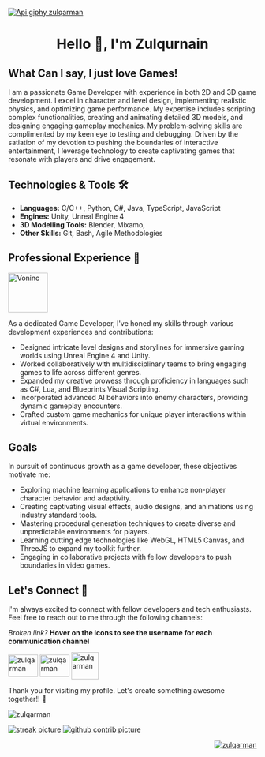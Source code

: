 [![Api giphy zulqarman](https://developers.giphy.com/branch/master/static/api-512d36c09662682717108a38bbb5c57d.gif)](https://zulqarman.me)

<h1 align="center">Hello 👋, I'm Zulqurnain </h1>

## What Can I say, I just love Games!


I am a passionate Game Developer with experience in both 2D and 3D game development. I excel in character and level design, implementing
realistic physics, and optimizing game performance. My expertise includes scripting complex functionalities, creating and animating detailed 3D
models, and designing engaging gameplay mechanics. My problem‑solving skills are complimented by my keen eye to testing and debugging.
Driven by the satiation of my devotion to pushing the boundaries of interactive entertainment, I leverage technology to create captivating games
that resonate with players and drive engagement.

## Technologies & Tools 🛠️


- **Languages:** C/C++, Python, C#, Java, TypeScript, JavaScript
- **Engines:** Unity, Unreal Engine 4
- **3D Modelling Tools:** Blender, Mixamo,
- **Other Skills:** Git, Bash, Agile Methodologies

        
## Professional Experience 💼

<p align="left">
<a href="https://voninc.tech" target="_blank" >
    <img
      src="https://avatars.githubusercontent.com/u/154637883?s=200&v=4"
      alt="Voninc"
      height="80"
    />
  </a>
</p>
As a dedicated Game Developer, I've honed my skills through various development experiences and contributions:

- Designed intricate level designs and storylines for immersive gaming worlds using Unreal Engine 4 and Unity.
- Worked collaboratively with multidisciplinary teams to bring engaging games to life across different genres.
- Expanded my creative prowess through proficiency in languages such as C#, Lua, and Blueprints Visual Scripting.
- Incorporated advanced AI behaviors into enemy characters, providing dynamic gameplay encounters.
- Crafted custom game mechanics for unique player interactions within virtual environments.

## Goals

In pursuit of continuous growth as a game developer, these objectives motivate me:

- Exploring machine learning applications to enhance non-player character behavior and adaptivity.
- Creating captivating visual effects, audio designs, and animations using industry standard tools.
- Mastering procedural generation techniques to create diverse and unpredictable environments for players.
- Learning cutting edge technologies like WebGL, HTML5 Canvas, and ThreeJS to expand my toolkit further.
- Engaging in collaborative projects with fellow developers to push boundaries in video games.


## Let's Connect 🤝

I'm always excited to connect with fellow developers and tech enthusiasts. Feel free to reach out to me through the following channels:

<i>Broken link?</i>  <strong>Hover on the icons to see the username for each communication channel </strong>

<p align="left">
    <a href="https://wa.link/vldo25" target="_blank"
      ><img
        title = "+92 3351697279"
        align="center"
        src="https://raw.githubusercontent.com/rahuldkjain/github-profile-readme-generator/master/src/images/icons/Social/whatsapp.svg"
        alt="zulqarman"
        height="45"
        width="60"
    /></a>
    <a href="https://linkedin.com/in/mzul503" target="_blank"
      ><img
        title = "@mzul503"
        align="center"
        src="https://raw.githubusercontent.com/rahuldkjain/github-profile-readme-generator/master/src/images/icons/Social/linked-in-alt.svg"
        alt="zulqarman"
        height="45"
        width="60"
    /></a>
  <a href="https://discord.com/users/388993461770125314" target="_blank" 
      ><img
        title = "konr4d"
        align="center"
        src="https://raw.githubusercontent.com/rahuldkjain/github-profile-readme-generator/888aff31e1d26dd2a6acf6afebbc34970aeb0118/src/images/icons/Social/discord.svg"
        alt="zulqarman"
        height="55"
        /></a>

  
  </p>
</p>
Thank you for visiting my profile. Let's create something awesome together!! 🚀

<p align="left"> <img src="https://komarev.com/ghpvc/?username=zulqarman&label=Profile%20views&color=0e75b6&style=flat" alt="zulqarman" /> </p>
<p align="center">

  [![streak picture](https://github-readme-streak-stats.herokuapp.com/?user=zulqarman&)](https://zulqarman.me) 
  [![github contrib picture](https://github-readme-stats.vercel.app/api?username=zulqarman&hide=contribs,prs)](https://zulqarman.me) 
  
<p align="right"> <a href="https://twitter.com/zulqarman" target="blank"><img src="https://img.shields.io/twitter/follow/zulqarman?logo=twitter&style=for-the-badge" alt="zulqarman" /></a> </p>
